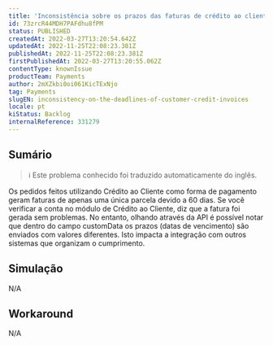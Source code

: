 ```yaml
---
title: 'Inconsistência sobre os prazos das faturas de crédito ao cliente'
id: 73zrcR44MDH7PAFdhu8fPM
status: PUBLISHED
createdAt: 2022-03-27T13:20:54.642Z
updatedAt: 2022-11-25T22:08:23.381Z
publishedAt: 2022-11-25T22:08:23.381Z
firstPublishedAt: 2022-03-27T13:20:55.062Z
contentType: knownIssue
productTeam: Payments
author: 2mXZkbi0oi061KicTExNjo
tag: Payments
slugEN: inconsistency-on-the-deadlines-of-customer-credit-invoices
locale: pt
kiStatus: Backlog
internalReference: 331279
---
```


## Sumário

>ℹ️ Este problema conhecido foi traduzido automaticamente do inglês.


Os pedidos feitos utilizando Crédito ao Cliente como forma de pagamento geram faturas de apenas uma única parcela devido a 60 dias. Se você verificar a conta no módulo de Crédito ao Cliente, diz que a fatura foi gerada sem problemas. No entanto, olhando através da API é possível notar que dentro do campo customData os prazos (datas de vencimento) são enviados com valores diferentes. Isto impacta a integração com outros sistemas que organizam o cumprimento.



## Simulação


N/A



## Workaround


N/A

